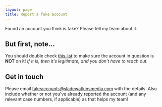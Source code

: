 ```yaml
---
layout: page
title: Report a fake account
---
```


Found an account you think is fake? Please tell my team about it.

## But first, note...
You should double check [this list](https://www.sladewatkins.com/links) to make sure the account in question is **NOT** on it! *If it is, then it's legitimate, and you don't have to reach out.*

## Get in touch
Please email [fakeaccounts@sladewatkinsmedia.com](mailto:fakeaccounts@sladewatkinsmedia.com) with the details. Also include whether or not you've already reported the account (and any relevant case numbers, if applicable) as that helps my team!